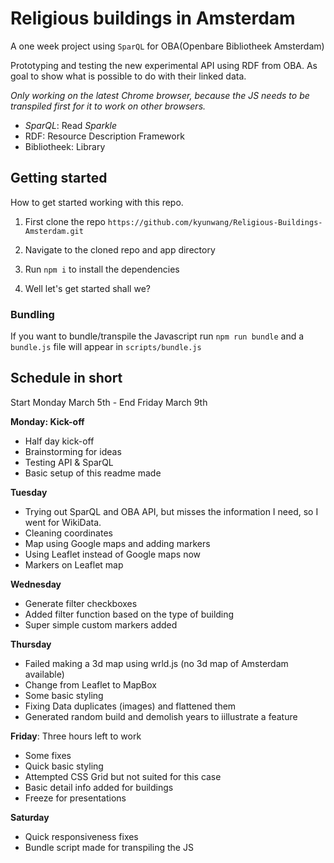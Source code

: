 # Religious buildings in Amsterdam

A one week project using `SparQL` for OBA(Openbare Bibliotheek Amsterdam)

Prototyping and testing the new experimental API using RDF from OBA. As goal to show what is possible to do with their linked data.

*Only working on the latest Chrome browser, because the JS needs to be transpiled first for it to work on other browsers.*


- *SparQL*: Read *Sparkle*
- RDF: Resource Description Framework
- Bibliotheek: Library

## Getting started
How to get started working with this repo.

1. First clone the repo
`https://github.com/kyunwang/Religious-Buildings-Amsterdam.git`

2. Navigate to the cloned repo and app directory

3. Run `npm i` to install the dependencies

4. Well let's get started shall we?

### Bundling
If you want to bundle/transpile the Javascript run `npm run bundle` and a `bundle.js` file will appear in `scripts/bundle.js`

## Schedule in short
Start Monday March 5th - End Friday March 9th

**Monday: Kick-off**
- Half day kick-off
- Brainstorming for ideas
- Testing API & SparQL
- Basic setup of this readme made

**Tuesday**
- Trying out SparQL and OBA API, but misses the information I need, so I went for WikiData.
- Cleaning coordinates
- Map using Google maps and adding markers
- Using Leaflet instead of Google maps now
- Markers on Leaflet map

**Wednesday**
- Generate filter checkboxes
- Added filter function based on the type of building
- Super simple custom markers added

**Thursday**
- Failed making a 3d map using wrld.js (no 3d map of Amsterdam available)
- Change from Leaflet to MapBox
- Some basic styling
- Fixing Data duplicates (images) and flattened them
- Generated random build and demolish years to iillustrate a feature

**Friday**: Three hours left to work
- Some fixes
- Quick basic styling
- Attempted CSS Grid but not suited for this case
- Basic detail info added for buildings
- Freeze for presentations

**Saturday**
- Quick responsiveness fixes
- Bundle script made for transpiling the JS
